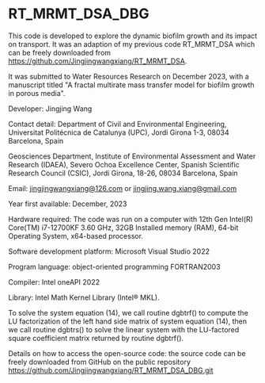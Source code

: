 # RT_MRMT_DSA_DBG

This code is developed to explore the dynamic biofilm growth and its impact on transport. It was an adaption of my previous code RT_MRMT_DSA which can be freely downloaded from https://github.com/Jingjingwangxiang/RT_MRMT_DSA.

It was submitted to Water Resources Research on December 2023, with a manuscript titled "A fractal multirate mass transfer model for biofilm growth in porous media".

Developer: Jingjing Wang

Contact detail: Department of Civil and Environmental Engineering, Universitat Politécnica de Catalunya (UPC), Jordi Girona 1-3, 08034 Barcelona, Spain

Geosciences Department, Institute of Environmental Assessment and Water Research (IDAEA), Severo Ochoa Excellence Center, Spanish Scientific Research Council (CSIC), Jordi Girona, 18-26, 08034 Barcelona, Spain

Email: jingjingwangxiang@126.com or jingjing.wang.xiang@gmail.com

Year first available: December, 2023

Hardware required: The code was run on a computer with 12th Gen Intel(R) Core(TM) i7-12700KF 3.60 GHz, 32GB Installed memory (RAM), 64-bit Operating System, x64-based processor.

Software development platform: Microsoft Visual Studio 2022

Program language: object-oriented programming FORTRAN2003

Compiler: Intel oneAPI 2022

Library: Intel Math Kernel Library (Intel® MKL).

To solve the system equation (14), we call routine dgbtrf() to compute the LU factorization of the left hand side matrix of system equation (14), then we call routine dgbtrs() to solve the linear system with the LU-factored square coefficient matrix returned by routine dgbtrf().

Details on how to access the open-source code: the source code can be freely downloaded from GitHub on the public repository https://github.com/Jingjingwangxiang/RT_MRMT_DSA_DBG.git

